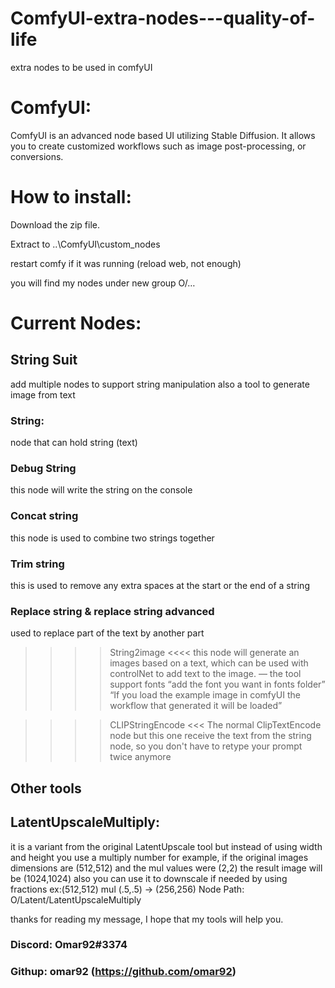 # ComfyUI-extra-nodes---quality-of-life
extra nodes to be used in comfyUI

# ComfyUI:
ComfyUI is an advanced node based UI utilizing Stable Diffusion. It allows you to create customized workflows such as image post-processing, or conversions.

# How to install:

Download the zip file.

Extract to ..\ComfyUI\custom_nodes

restart comfy if it was running (reload web, not enough)

you will find my nodes under new group O/…

# Current Nodes:
## String Suit

add multiple nodes to support string manipulation also a tool to generate image from text

### String:
node that can hold string (text)

### Debug String
this node will write the string on the console

### Concat string
this node is used to combine two strings together

### Trim string
this is used to remove any extra spaces at the start or the end of a string

### Replace string & replace string advanced
used to replace part of the text by another part

>>>> String2image <<<<
this node will generate an images based on a text, which can be used with controlNet to add text to the image.
— the tool support fonts “add the font you want in fonts folder”
“If you load the example image in comfyUI the workflow that generated it will be loaded”

>>>>CLIPStringEncode <<< 
The normal ClipTextEncode node but this one receive the text from the string node, so you don't have to retype your prompt twice anymore

## Other tools

## LatentUpscaleMultiply:
it is a variant from the original LatentUpscale tool but instead of using width and height you use a multiply number
for example, if the original images dimensions are (512,512) and the mul values were (2,2) the result image will be (1024,1024)
also you can use it to downscale if needed by using fractions ex:(512,512) mul (.5,.5) → (256,256)
Node Path: O/Latent/LatentUpscaleMultiply

thanks for reading my message, I hope that my tools will help you.

### Discord: Omar92#3374
### Githup: omar92 (https://github.com/omar92)
